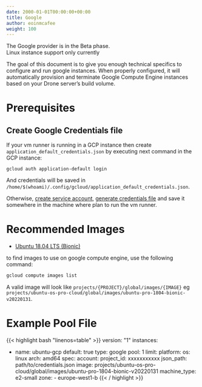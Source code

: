 ```yaml
---
date: 2000-01-01T00:00:00+00:00
title: Google
author: eoinmcafee
weight: 100
---
```


<div class="alert">
The Google provider is in the Beta phase.
</div>

<div class="alert">
Linux instance support only currently
</div>

The goal of this document is to give you enough technical specifics to configure and run google instances. When properly configured, it will automatically provision and terminate Google Compute Engine instances based on your Drone server’s build volume.

# Prerequisites

## Create Google Credentials file

If your vm runner is running in a GCP instance then create `application_default_credentials.json` by executing next command in the GCP instance:
```
gcloud auth application-default login
```

And credentials will be saved in `/home/$(whoami)/.config/gcloud/application_default_credentials.json`.

Otherwise, [create service account](https://cloud.google.com/iam/docs/creating-managing-service-accounts), [generate credentials file](https://cloud.google.com/iam/docs/creating-managing-service-account-keys) and save it somewhere in the machine where plan to run the vm runner.

# Recommended Images

+ [Ubuntu 18.04 LTS (Bionic)](https://console.cloud.google.com/marketplace/product/ubuntu-os-cloud/ubuntu-bionic) 

to find images to use on google compute engine, use the following command:

```bash
gcloud compute images list
```

A valid image will look like `projects/{PROJECT}/global/images/{IMAGE}` eg `projects/ubuntu-os-pro-cloud/global/images/ubuntu-pro-1804-bionic-v20220131`.

# Example Pool File

{{< highlight bash "linenos=table" >}}
version: "1"
instances:
  - name: ubuntu-gcp
    default: true
    type: google
    pool: 1
    limit:
    platform:
      os: linux
      arch: amd64
    spec:
      account:
        project_id: xxxxxxxxxxx
        json_path: path/to/credentials.json
      image: projects/ubuntu-os-pro-cloud/global/images/ubuntu-pro-1804-bionic-v20220131
      machine_type: e2-small
      zone:
        - europe-west1-b
{{< / highlight >}}
